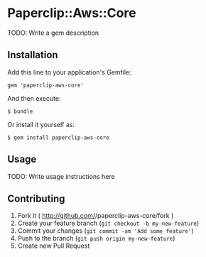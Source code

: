 # Paperclip::Aws::Core

TODO: Write a gem description

## Installation

Add this line to your application's Gemfile:

    gem 'paperclip-aws-core'

And then execute:

    $ bundle

Or install it yourself as:

    $ gem install paperclip-aws-core

## Usage

TODO: Write usage instructions here

## Contributing

1. Fork it ( http://github.com/<my-github-username>/paperclip-aws-core/fork )
2. Create your feature branch (`git checkout -b my-new-feature`)
3. Commit your changes (`git commit -am 'Add some feature'`)
4. Push to the branch (`git push origin my-new-feature`)
5. Create new Pull Request

